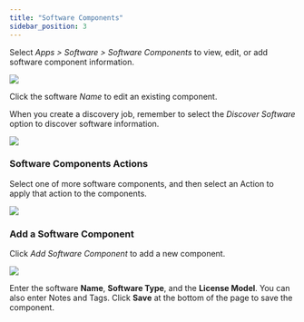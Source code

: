 ```yaml
---
title: "Software Components"
sidebar_position: 3
---
```


Select _Apps > Software > Software Components_ to view, edit, or add software component information.

![](/assets/images/WEB-293_Software-Component-View.png)

Click the software _Name_ to edit an existing component.

When you create a discovery job, remember to select the _Discover Software_ option to discover software information.

![](/assets/images/WEB-293_SoftwareServices-Discover-Options.png)

### Software Components Actions

Select one of more software components, and then select an Action to apply that action to the components.

![](/assets/images/WEB-293_Software-Component-View-Actions-Menu.png)

### Add a Software Component

Click _Add Software Component_ to add a new component.

![](/assets/images/WEB-293_Software-Component-Add.png)

Enter the software **Name**, **Software Type**, and the **License Model**. You can also enter Notes and Tags. Click **Save** at the bottom of the page to save the component.
